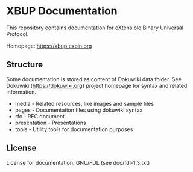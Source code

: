 XBUP Documentation
==================

This repository contains documentation for eXtensible Binary Universal Protocol.

Homepage: https://xbup.exbin.org  

Structure
---------

Some documentation is stored as content of Dokuwiki data folder. See Dokuwiki (https://dokuwiki.org) project homepage for syntax and related information.

 * media - Related resources, like images and sample files
 * pages - Documentation files using dokuwiki syntax
 * rfc - RFC document
 * presentation - Presentations
 * tools - Utility tools for documentation purposes

License
-------

License for documentation: GNU/FDL (see doc/fdl-1.3.txt)  
